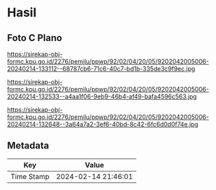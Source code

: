# Hasil

## Foto C Plano

https://sirekap-obj-formc.kpu.go.id/2276/pemilu/ppwp/92/02/04/20/05/9202042005006-20240214-133112--68787cb6-71c6-40c7-bd1b-335de3c9f9ec.jpg

https://sirekap-obj-formc.kpu.go.id/2276/pemilu/ppwp/92/02/04/20/05/9202042005006-20240214-132533--a4aa1f06-9eb9-46b4-af49-bafa4596c563.jpg

https://sirekap-obj-formc.kpu.go.id/2276/pemilu/ppwp/92/02/04/20/05/9202042005006-20240214-132648--3a64a7a2-3ef6-40bd-8c42-6fc6d0d0f74e.jpg


## Metadata

| Key        | Value               |
| ---------- | ------------------- |
| Time Stamp | 2024-02-14 21:46:01 |




